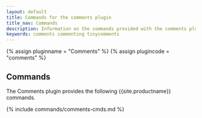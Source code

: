 ```yaml
---
layout: default
title: Commands for the comments plugin
title_nav: Commands
description: Information on the commands provided with the comments plugin.
keywords: comments commenting tinycomments
---
```


{% assign pluginname = "Comments" %}
{% assign plugincode = "comments" %}

## Commands

The Comments plugin provides the following {{site.productname}} commands.

{% include commands/comments-cmds.md %}